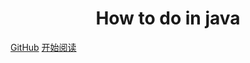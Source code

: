 <h1 align="center">How to do in java</h1>

[GitHub](<https://github.com/handong0123/how-to-do-in-java>)
[开始阅读](#Spring框架)

